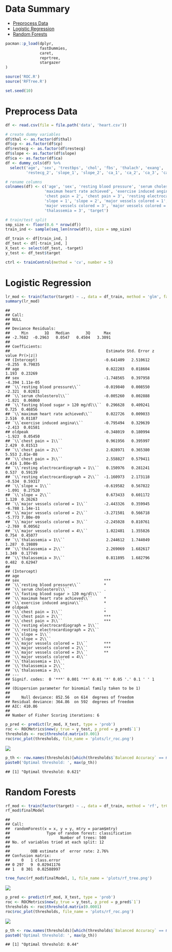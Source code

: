 Data Summary
================

- [Preprocess Data](#preprocess-data)
- [Logistic Regression](#logistic-regression)
- [Random Forests](#random-forests)

``` r
pacman::p_load(dplyr,
               fastDummies,
               caret,
               reprtree,
               stargazer
)

source('ROC.R')
source('RFTree.R')

set.seed(10)
```

# Preprocess Data

``` r
df <- read.csv(file = file.path('data', 'heart.csv'))

# create dummy variables
df$thal <- as.factor(df$thal)
df$cp <- as.factor(df$cp)
df$restecg <- as.factor(df$restecg)
df$slope <- as.factor(df$slope)
df$ca <- as.factor(df$ca)
df <- dummy_cols(df) %>%
  select('age', 'sex', 'trestbps', 'chol', 'fbs', 'thalach', 'exang', 'oldpeak', 'cp_1', 'cp_2', 'cp_3', 'restecg_1',
         'restecg_2', 'slope_1', 'slope_2', 'ca_1', 'ca_2', 'ca_3', 'ca_4', 'thal_1', 'thal_2', 'thal_3', 'target')

# rename columns
colnames(df) <- c('age', 'sex', 'resting blood pressure', 'serum cholesterol', 'fasting blood sugar > 120 mg/dl',
                 'maximum heart rate achieved', 'exercise induced angina', 'oldpeak', 'chest pain = 1',
                 'chest pain = 2', 'chest pain = 3', 'resting electrocardiograph = 1', 'resting electrocardiograph = 2',
                 'slope = 1', 'slope = 2', 'major vessels colored = 1', 'major vessels colored = 2',
                 'major vessels colored = 3', 'major vessels colored = 4', 'thalassemia = 1', 'thalassemia = 2',
                 'thalassemia = 3', 'target')

# train/test split
smp_size <- floor(0.6 * nrow(df))
train_ind <- sample(seq_len(nrow(df)), size = smp_size)

df_train <- df[train_ind, ]
df_test <- df[-train_ind, ]
X_test <- select(df_test, -target)
y_test <- df_test$target

ctrl <- trainControl(method = 'cv', number = 5)
```

# Logistic Regression

``` r
lr_mod <- train(factor(target) ~ ., data = df_train, method = 'glm', family = binomial(link = "logit"), trControl = ctrl)
summary(lr_mod)
```

    ## 
    ## Call:
    ## NULL
    ## 
    ## Deviance Residuals: 
    ##     Min       1Q   Median       3Q      Max  
    ## -2.7682  -0.2963   0.0547   0.4504   3.3091  
    ## 
    ## Coefficients:
    ##                                          Estimate Std. Error z value Pr(>|z|)
    ## (Intercept)                             -0.641409   2.510612  -0.255  0.79835
    ## age                                      0.022203   0.018604   1.193  0.23269
    ## sex                                     -1.748565   0.397958  -4.394 1.11e-05
    ## `\\`resting blood pressure\\``          -0.019840   0.008550  -2.321  0.02031
    ## `\\`serum cholesterol\\``               -0.005260   0.002888  -1.821  0.06860
    ## `\\`fasting blood sugar > 120 mg/dl\\``  0.296628   0.409241   0.725  0.46856
    ## `\\`maximum heart rate achieved\\``      0.022726   0.009033   2.516  0.01187
    ## `\\`exercise induced angina\\``         -0.795494   0.329639  -2.413  0.01581
    ## oldpeak                                 -0.348019   0.180994  -1.923  0.05450
    ## `\\`chest pain = 1\\``                   0.961956   0.395997   2.429  0.01513
    ## `\\`chest pain = 2\\``                   2.028971   0.365380   5.553 2.81e-08
    ## `\\`chest pain = 3\\``                   2.558827   0.579411   4.416 1.00e-05
    ## `\\`resting electrocardiograph = 1\\``   0.150976   0.281241   0.537  0.59139
    ## `\\`resting electrocardiograph = 2\\``  -1.160973   2.173118  -0.534  0.59317
    ## `\\`slope = 1\\``                       -0.619582   0.567822  -1.091  0.27520
    ## `\\`slope = 2\\``                        0.673433   0.601172   1.120  0.26263
    ## `\\`major vessels colored = 1\\``       -2.443326   0.359945  -6.788 1.14e-11
    ## `\\`major vessels colored = 2\\``       -3.271501   0.566718  -5.773 7.80e-09
    ## `\\`major vessels colored = 3\\``       -2.245028   0.810761  -2.769  0.00562
    ## `\\`major vessels colored = 4\\``        1.022481   1.355826   0.754  0.45077
    ## `\\`thalassemia = 1\\``                  2.244612   1.744049   1.287  0.19809
    ## `\\`thalassemia = 2\\``                  2.269069   1.682617   1.349  0.17749
    ## `\\`thalassemia = 3\\``                  0.811895   1.682796   0.482  0.62947
    ##                                            
    ## (Intercept)                                
    ## age                                        
    ## sex                                     ***
    ## `\\`resting blood pressure\\``          *  
    ## `\\`serum cholesterol\\``               .  
    ## `\\`fasting blood sugar > 120 mg/dl\\``    
    ## `\\`maximum heart rate achieved\\``     *  
    ## `\\`exercise induced angina\\``         *  
    ## oldpeak                                 .  
    ## `\\`chest pain = 1\\``                  *  
    ## `\\`chest pain = 2\\``                  ***
    ## `\\`chest pain = 3\\``                  ***
    ## `\\`resting electrocardiograph = 1\\``     
    ## `\\`resting electrocardiograph = 2\\``     
    ## `\\`slope = 1\\``                          
    ## `\\`slope = 2\\``                          
    ## `\\`major vessels colored = 1\\``       ***
    ## `\\`major vessels colored = 2\\``       ***
    ## `\\`major vessels colored = 3\\``       ** 
    ## `\\`major vessels colored = 4\\``          
    ## `\\`thalassemia = 1\\``                    
    ## `\\`thalassemia = 2\\``                    
    ## `\\`thalassemia = 3\\``                    
    ## ---
    ## Signif. codes:  0 '***' 0.001 '**' 0.01 '*' 0.05 '.' 0.1 ' ' 1
    ## 
    ## (Dispersion parameter for binomial family taken to be 1)
    ## 
    ##     Null deviance: 852.56  on 614  degrees of freedom
    ## Residual deviance: 364.86  on 592  degrees of freedom
    ## AIC: 410.86
    ## 
    ## Number of Fisher Scoring iterations: 6

``` r
p_pred <- predict(lr_mod, X_test, type = 'prob')
roc <- ROCMetrics$new(y_true = y_test, p_pred = p_pred$`1`)
thresholds <- roc$threshold.matrix(0.001)
roc$roc_plot(thresholds, file_name = 'plots/lr_roc.png')
```

![](C:\Users\tzipo\DOCUME~1\JHU\THEORY~2\ACM726~1\MODELS~1/figure-gfm/unnamed-chunk-5-1.png)<!-- -->

``` r
p_th <- row.names(thresholds)[which(thresholds$`Balanced Accuracy` == max(thresholds$`Balanced Accuracy`))]
paste0('Optimal threshold: ', max(p_th))
```

    ## [1] "Optimal threshold: 0.621"

# Random Forests

``` r
rf_mod <- train(factor(target) ~ ., data = df_train, method = 'rf', trControl = ctrl)
rf_mod$finalModel
```

    ## 
    ## Call:
    ##  randomForest(x = x, y = y, mtry = param$mtry) 
    ##                Type of random forest: classification
    ##                      Number of trees: 500
    ## No. of variables tried at each split: 12
    ## 
    ##         OOB estimate of  error rate: 2.76%
    ## Confusion matrix:
    ##     0   1 class.error
    ## 0 297   9  0.02941176
    ## 1   8 301  0.02588997

``` r
tree_func(rf_mod$finalModel, 1, file_name = 'plots/rf_tree.png')
```

![](C:\Users\tzipo\DOCUME~1\JHU\THEORY~2\ACM726~1\MODELS~1/figure-gfm/unnamed-chunk-6-1.png)<!-- -->

``` r
p_pred <- predict(rf_mod, X_test, type = 'prob')
roc <- ROCMetrics$new(y_true = y_test, p_pred = p_pred$`1`)
thresholds <- roc$threshold.matrix(0.0001)
roc$roc_plot(thresholds, file_name = 'plots/rf_roc.png')
```

![](C:\Users\tzipo\DOCUME~1\JHU\THEORY~2\ACM726~1\MODELS~1/figure-gfm/unnamed-chunk-7-1.png)<!-- -->

``` r
p_th <- row.names(thresholds)[which(thresholds$`Balanced Accuracy` == max(thresholds$`Balanced Accuracy`))]
paste0('Optimal threshold: ', max(p_th))
```

    ## [1] "Optimal threshold: 0.44"
